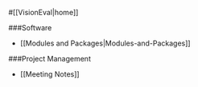 #[[VisionEval|home]]

###Software
- [[Modules and Packages|Modules-and-Packages]]

###Project Management
 - [[Meeting Notes]]